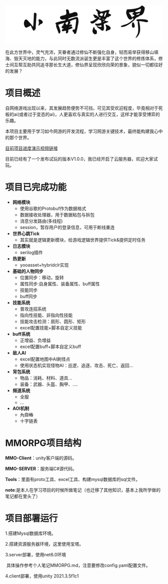 

![image-removebg](README.assets/image-removebg.png) 

在此方世界中，灵气充沛，天眷者通过修仙不断强化自身，轻而易举获得移山填海、毁天灭地的能力，与此同时无数流派诞生更是丰富了这个世界的修炼体系，修士间互帮互助共同追寻那长生大道，修仙界呈现欣欣向荣的景象，貌似一切都往好的发展？



# 项目概述

自网络游戏出现以来，其发展趋势便势不可挡，可见其受欢迎程度，毕竟相对于死板的ai(或者过于变态的ai)，人更喜欢与真实的人进行交互，这样才能享受博弈的乐趣。

本项目主要用于学习如今网游的开发流程，学习网游关键技术，最终能构建我心中的那个世界。

[目前项目进度演示视频链接](https://www.bilibili.com/video/BV1Rw4m1m7vS/?spm_id_from=333.999.0.0&vd_source=ff929fb8407b30d15d4d258e14043130)

目前已经有了一个发布试玩的版本V1.0.0，我已经开启了云服务器，欢迎大家试玩。



# 项目已完成功能

- **网络模块**
  - 使用谷歌的Protobuf作为数据格式
  - 数据接收处理器，用于数据粘包与拆包
  - 消息分发路由(多线程)
  - session，暂存用户的登录信息，可用于断线重连
- **世界心跳Tick**
  - 其实就是逻辑更新模块，给游戏逻辑世界提供Tick&提供定时任务
- **日志模块**
  - serilog插件
- **热更新**
  - yooasset+hybridclr实现
- **基础的人物同步**
  - 位置同步：移动，旋转
  - 属性同步:自身属性、装备属性、buff属性
  - 技能同步
  - buff同步
- **技能系统**
  - 普攻连招系统
  - 指向性技能、非指向性技能
  - 技能攻击检测：扇形、圆形、矩形
  - excel配置技能+脚本自定义技能
- **buff系统**
  - 正增益、负增益
  - excel配置buff+脚本自定义buff
- **敌人AI**
  - excel配置地图中AI刷怪点
  - 使用状态机实现怪物AI：巡逻、追逐、攻击、死亡、返回...
- **背包系统**
  - 物品：消耗、材料、道具...
  - 装备：武器、头盔、胸甲、....
- **频道系统**
  - 全服
  - ...
- **AOI机制**
  - ~~九宫格~~
  - 十字链表




# MMORPG项目结构

**MMO-Client**：unity客户端的源码。

**MMO-SERVER**：服务端C#源代码。

**Tools**：里面有proto工具、excel工具、构建mysql数据库的sql文件。

**note**:是本人在学习项目的时候所做笔记（也迁移了其他知识，基本上我所学做的笔记都在里头了）



# 项目部署运行

1.搭建Mysql数据库环境。

2.搭建资源服务器环境，这里使用宝塔。

3.server部署，使用net6.0环境

​	具体操作参考个人笔记MMORPG.md，注意要修改config.yaml配置文件。

4.client部署，使用unity 2021.3.5f1c1